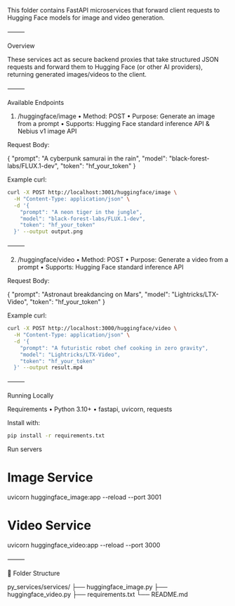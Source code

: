This folder contains FastAPI microservices that forward client requests to Hugging Face models for image and video generation.

⸻

Overview

These services act as secure backend proxies that take structured JSON requests and forward them to Hugging Face (or other AI providers), returning generated images/videos to the client.

⸻

Available Endpoints

1. /huggingface/image
	•	Method: POST
	•	Purpose: Generate an image from a prompt
	•	Supports: Hugging Face standard inference API & Nebius v1 image API

Request Body:

{
  "prompt": "A cyberpunk samurai in the rain",
  "model": "black-forest-labs/FLUX.1-dev",
  "token": "hf_your_token"
}

Example curl:

``` bash
curl -X POST http://localhost:3001/huggingface/image \
  -H "Content-Type: application/json" \
  -d '{
    "prompt": "A neon tiger in the jungle",
    "model": "black-forest-labs/FLUX.1-dev",
    "token": "hf_your_token"
  }' --output output.png
```


⸻

2. /huggingface/video
	•	Method: POST
	•	Purpose: Generate a video from a prompt
	•	Supports: Hugging Face standard inference API

Request Body:

{
  "prompt": "Astronaut breakdancing on Mars",
  "model": "Lightricks/LTX-Video",
  "token": "hf_your_token"
}

Example curl:

``` bash
curl -X POST http://localhost:3000/huggingface/video \
  -H "Content-Type: application/json" \
  -d '{
    "prompt": "A futuristic robot chef cooking in zero gravity",
    "model": "Lightricks/LTX-Video",
    "token": "hf_your_token"
  }' --output result.mp4
```


⸻

Running Locally

Requirements
	•	Python 3.10+
	•	fastapi, uvicorn, requests

Install with:

```bash
pip install -r requirements.txt
```

Run servers

# Image Service
uvicorn huggingface_image:app --reload --port 3001

# Video Service
uvicorn huggingface_video:app --reload --port 3000


⸻

📁 Folder Structure

py_services/services/
├── huggingface_image.py
├── huggingface_video.py
├── requirements.txt
└── README.md
